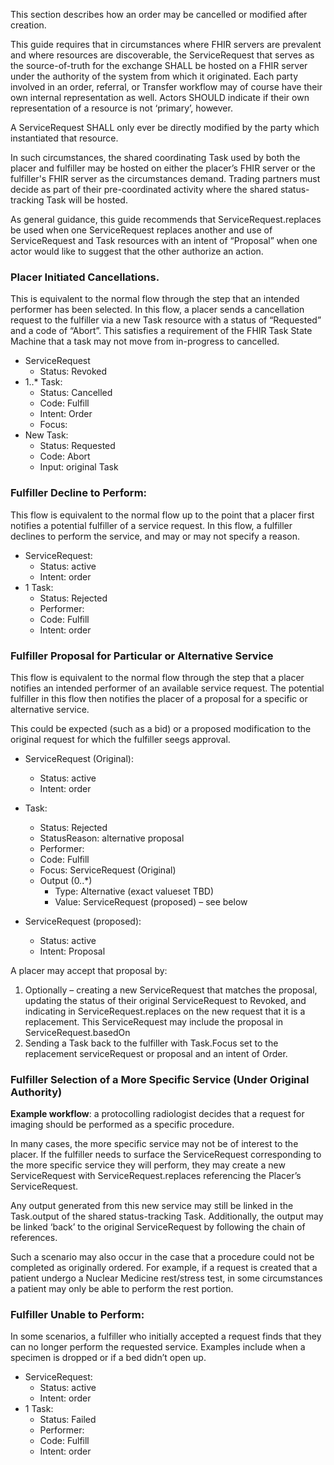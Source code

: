 This section describes how an order may be cancelled or modified after creation.

This guide requires that in circumstances where FHIR servers are prevalent and where resources are discoverable, the ServiceRequest that serves as the source-of-truth for the exchange SHALL be hosted on a FHIR server under the authority of the system from which it originated. Each party involved in an order, referral, or Transfer workflow may of course have their own internal representation as well. Actors SHOULD indicate if their own representation of a resource is not ‘primary’, however. 

A ServiceRequest SHALL only ever be directly modified by the party which instantiated that resource. 

In such circumstances, the shared coordinating Task used by both the placer and fulfiller may be hosted on either the placer’s FHIR server or the fulfiller's FHIR server as the circumstances demand. Trading partners must decide as part of their pre-coordinated activity where the shared status-tracking Task will be hosted.
 
As general guidance, this guide recommends that ServiceRequest.replaces be used when one ServiceRequest replaces another and use of ServiceRequest and Task resources with an intent of “Proposal” when one actor would like to suggest that the other authorize an action.


### Placer Initiated Cancellations.

This is equivalent to the normal flow through the step that an intended performer has been selected. In this flow, a placer sends a cancellation request to the fulfiller via a new Task resource with a status of “Requested” and a code of “Abort”. This satisfies a requirement of the FHIR Task State Machine that a task may not move from in-progress to cancelled. 
*	ServiceRequest
    *	Status: Revoked
* 1..* Task:
    *	Status: Cancelled 
    *	Code: Fulfill
    *	Intent: Order
    *	Focus: <the ServiceRequest>
*	New Task:
    *	Status: Requested
    *	Code: Abort
    * Input: original Task

### Fulfiller Decline to Perform:

This flow is equivalent to the normal flow up to the point that a placer first notifies a potential fulfiller of a service request. In this flow, a fulfiller declines to perform the service, and may or may not specify a reason. 
*	ServiceRequest:
    *	Status: active
    *	Intent: order
*	1 Task:
    *	Status: Rejected
    *	Performer: <specified>
    *	Code: Fulfill
    *	Intent: order

### Fulfiller Proposal for Particular or Alternative Service

This flow is equivalent to the normal flow through the step that a placer notifies an intended performer of an available service request. The potential fulfiller in this flow then notifies the placer of a proposal for a specific or alternative service. 

This could be expected (such as a bid) or a proposed modification to the original request for which the fulfiller seegs approval. 
*	ServiceRequest (Original):
    *	Status: active
    *	Intent: order
*	Task:
    *	Status: Rejected
    * StatusReason: alternative proposal
    *	Performer: <specified>
    *	Code: Fulfill
    *	Focus: ServiceRequest (Original)
    *	Output (0..*)  
        *	Type: Alternative (exact valueset TBD)
        *	Value: ServiceRequest (proposed) – see below

*	ServiceRequest (proposed):
    *	Status: active
    *	Intent: Proposal

A placer may accept that proposal by:
1. Optionally – creating a new ServiceRequest that matches the proposal, updating the status of their original ServiceRequest to Revoked, and indicating in ServiceRequest.replaces on the new request that it is a replacement. This ServiceRequest may include the proposal in ServiceRequest.basedOn
2. Sending a Task back to the fulfiller with Task.Focus set to the replacement serviceRequest or proposal and an intent of Order.

### Fulfiller Selection of a More Specific Service (Under Original Authority)

**Example workflow**: a protocolling radiologist decides that a request for imaging should be performed as a specific procedure.

In many cases, the more specific service may not be of interest to the placer. If the fulfiller needs to surface the ServiceRequest corresponding to the more specific service they will perform, they may create a new ServiceRequest with ServiceRequest.replaces referencing the Placer’s ServiceRequest. 

Any output generated from this new service may still be linked in the Task.output of the shared status-tracking Task. Additionally, the output may be linked ‘back’ to the original ServiceRequest by following the chain of references.

Such a scenario may also occur in the case that a procedure could not be completed as originally ordered. For example, if a request is created that a patient undergo a Nuclear Medicine rest/stress test, in some circumstances a patient may only be able to perform the rest portion. 

### Fulfiller Unable to Perform:
In some scenarios, a fulfiller who initially accepted a request finds that they can no longer perform the requested service. Examples include when a specimen is dropped or if a bed didn’t open up. 
*	ServiceRequest:
    *	Status: active
    *	Intent: order
*	1 Task:
    * Status: Failed
    *	Performer: <specified>
    *	Code: Fulfill
    *	Intent: order

